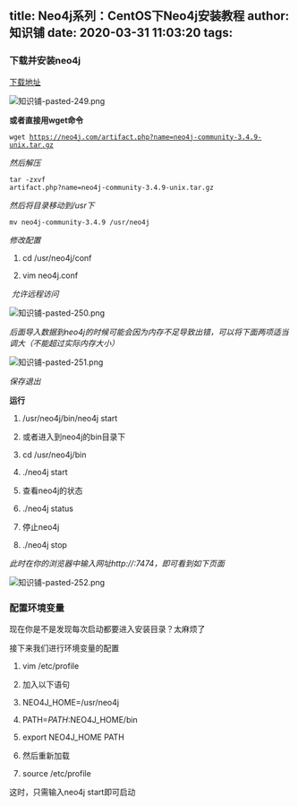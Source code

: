 title: Neo4j系列：CentOS下Neo4j安装教程
author: 知识铺
date: 2020-03-31 11:03:20
tags:
---
 

### 下载并安装neo4j

[下载地址](https://neo4j.com/download-center/#releases)

![知识铺-pasted-249.png](https:\/\/blog.zshipu.com/tlg/images/pasted-249.png)

**或者直接用wget命令**

<code class="hljs java">wget https://neo4j.com/artifact.php?name=neo4j-community-3.4.9-unix.tar.gz</code>

_然后解压_

<code class="hljs delphi">tar -zxvf artifact.php?name=neo4j-community-3.4.9-unix.tar.gz</code>

_然后将目录移动到/usr下_

<code class="hljs">mv neo4j-community-3.4.9 /usr/neo4j</code>

_修改配置_

1.  cd /usr/neo4j/conf

3.  vim neo4j.conf

 _允许远程访问_


![知识铺-pasted-250.png](https:\/\/blog.zshipu.com/tlg/images/pasted-250.png)

_后面导入数据到neo4j的时候可能会因为内存不足导致出错，可以将下面两项适当调大（不能超过实际内存大小）_


![知识铺-pasted-251.png](https:\/\/blog.zshipu.com/tlg/images/pasted-251.png)

_保存退出_

**运行**

1.  /usr/neo4j/bin/neo4j start

3.  或者进入到neo4j的bin目录下

4.  cd /usr/neo4j/bin

5.  ./neo4j start

1.  查看neo4j的状态

2.  ./neo4j status

4.  停止neo4j

5.  ./neo4j stop

_此时在你的浏览器中输入网址http://<ip>:7474，即可看到如下页面_


![知识铺-pasted-252.png](https:\/\/blog.zshipu.com/tlg/images/pasted-252.png)

### 配置环境变量

现在你是不是发现每次启动都要进入安装目录？太麻烦了

接下来我们进行环境变量的配置

1.  vim /etc/profile

3.  加入以下语句

5.  NEO4J_HOME=/usr/neo4j

6.  PATH=$PATH:$NEO4J_HOME/bin

7.  export NEO4J_HOME PATH

9.  然后重新加载

10.  source /etc/profile

这时，只需输入neo4j start即可启动